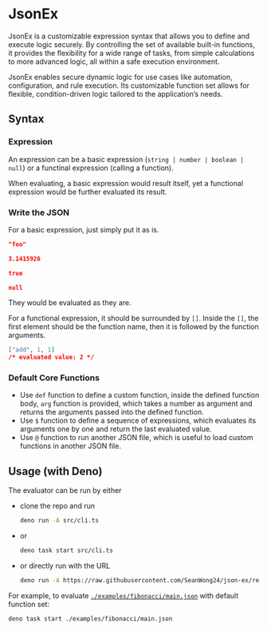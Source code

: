 # JsonEx

JsonEx is a customizable expression syntax that allows you to define and execute
logic securely. By controlling the set of available built-in functions, it
provides the flexibility for a wide range of tasks, from simple calculations to
more advanced logic, all within a safe execution environment.

JsonEx enables secure dynamic logic for use cases like automation,
configuration, and rule execution. Its customizable function set allows for
flexible, condition-driven logic tailored to the application’s needs.

## Syntax

### Expression

An expression can be a basic expression (`string | number | boolean | null`) or
a functinal expression (calling a function).

When evaluating, a basic expression would result itself, yet a functional
expression would be further evaluated its result.

### Write the JSON

For a basic expression, just simply put it as is.

```json
"foo"
```

```json
3.1415926
```

```json
true
```

```json
null
```

They would be evaluated as they are.

For a functional expression, it should be surrounded by `[]`. Inside the `[]`,
the first element should be the function name, then it is followed by the
function arguments.

```json
["add", 1, 1]
/* evaluated value: 2 */
```

### Default Core Functions

- Use `def` function to define a custom function, inside the defined function
  body, `arg` function is provided, which takes a number as argument and returns
  the arguments passed into the defined function.
- Use `$` function to define a sequence of expressions, which evaluates its
  arguments one by one and return the last evaluated value.
- Use `@` function to run another JSON file, which is useful to load custom
  functions in another JSON file.

## Usage (with Deno)

The evaluator can be run by either

- clone the repo and run

  ```sh
  deno run -A src/cli.ts
  ```
- or

  ```sh
  deno task start src/cli.ts
  ```

- or directly run with the URL

  ```sh
  deno run -A https://raw.githubusercontent.com/SeanWong24/json-ex/refs/heads/main/src/cli.ts
  ```

For example, to evaluate
[`./examples/fibonacci/main.json`](./examples/fibonacci/main.json) with default
function set:

```sh
deno task start ./examples/fibonacci/main.json
```
